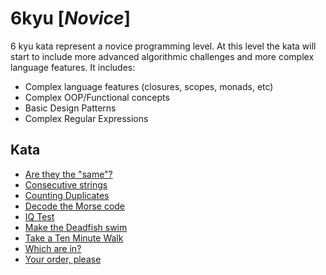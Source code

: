 # 6kyu [*Novice*]
6 kyu kata represent a novice programming level. At this level the kata will start to include more advanced algorithmic challenges and more complex language features. It includes:  
- Complex language features (closures, scopes, monads, etc)  
- Complex OOP/Functional concepts  
- Basic Design Patterns  
- Complex Regular Expressions

## Kata

- [Are they the "same"?](https://www.codewars.com/kata/are-they-the-same)
- [Consecutive strings](https://www.codewars.com/kata/consecutive-strings)
- [Counting Duplicates](https://www.codewars.com/kata/counting-duplicates)
- [Decode the Morse code](https://www.codewars.com/kata/decode-the-morse-code)
- [IQ Test](https://www.codewars.com/kata/iq-test)
- [Make the Deadfish swim](https://www.codewars.com/kata/make-the-deadfish-swim)
- [Take a Ten Minute Walk](https://www.codewars.com/kata/take-a-ten-minute-walk)
- [Which are in?](https://www.codewars.com/kata/which-are-in)
- [Your order, please](https://www.codewars.com/kata/your-order-please)
